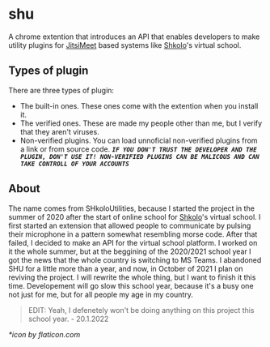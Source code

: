 # shu
A chrome extention that introduces an API that enables developers to make utility plugins for [JitsiMeet](https://meet.jit.si) based systems like [Shkolo](https://shkolo.bg)'s virtual school.


## Types of plugin
There are three types of plugin:	
* The built-in ones. These ones come with the extention when you install it.
* The verified ones. These are made my people other than me, but I verify that they aren't viruses.
* Non-verified plugins. You can load unnoficial non-verified plugins from a link or from source code. ***_`IF YOU DON'T TRUST THE DEVELOPER AND THE PLUGIN, DON'T USE IT! NON-VERIFIED PLUGINS CAN BE MALICOUS AND CAN TAKE CONTROLL OF YOUR ACCOUNTS`_***

## About
The name comes from SHkoloUtilities, because I started the project in the summer of 2020 after the start of online school for [Shkolo](https://shkolo.bg)'s virtual school. I first started an extension that allowed people to communicate by pulsing their microphone in a pattern somewhat resembling morse code. After that failed, I decided to make an API for the virtual school platform. I worked on it the whole summer, but at the beggining of the 2020/2021 school year I got the news that the whole country is switching to MS Teams. I abandoned SHU for a little more than a year, and now, in October of 2021 I plan on reviving the project. I will rewrite the whole thing, but I want to finish it this time. Developement will go slow this school year, because it's a busy one not just for me, but for all people my age in my country.
> EDIT: Yeah, I defenetely won't be doing anything on this project this school year. - 20.1.2022

*\*icon by flaticon.com*